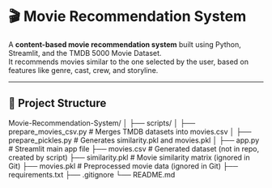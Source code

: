 # 🎬 Movie Recommendation System

A **content-based movie recommendation system** built using Python, Streamlit, and the TMDB 5000 Movie Dataset.  
It recommends movies similar to the one selected by the user, based on features like genre, cast, crew, and storyline.

---

## 📂 Project Structure
Movie-Recommendation-System/
│
├── scripts/
│ ├── prepare_movies_csv.py # Merges TMDB datasets into movies.csv
│ ├── prepare_pickles.py # Generates similarity.pkl and movies.pkl
│
├── app.py # Streamlit main app file
├── movies.csv # Generated dataset (not in repo, created by script)
├── similarity.pkl # Movie similarity matrix (ignored in Git)
├── movies.pkl # Preprocessed movie data (ignored in Git)
├── requirements.txt
├── .gitignore
└── README.md
